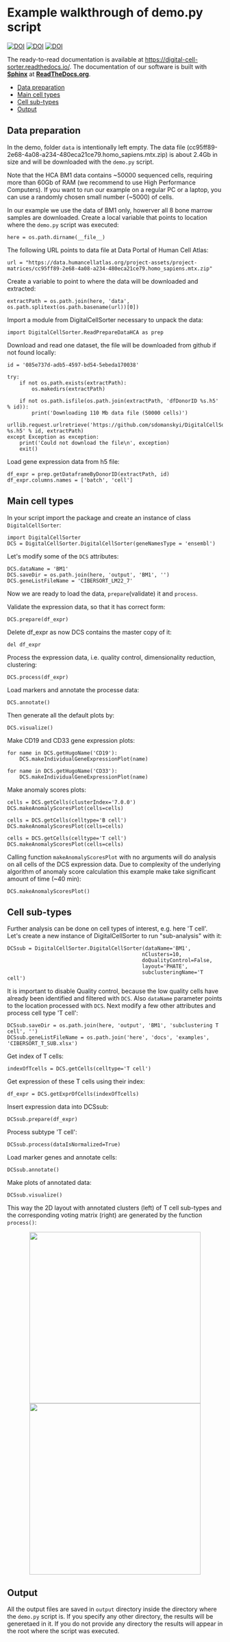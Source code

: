 # Example walkthrough of demo.py script

[![DOI](https://badge.fury.io/gh/sdomanskyi%2FDigitalCellSorter.svg)](https://badge.fury.io/gh/sdomanskyi%2FDigitalCellSorter)
[![DOI](https://badge.fury.io/py/DigitalCellSorter.svg)](https://pypi.org/project/DigitalCellSorter)
[![DOI](https://readthedocs.org/projects/digital-cell-sorter/badge/?version=latest)](https://digital-cell-sorter.readthedocs.io/en/latest/?badge=latest)

The ready-to-read documentation is available at https://digital-cell-sorter.readthedocs.io/.
The documentation of our software is built with [**Sphinx**](https://www.sphinx-doc.org/ "Sphinx") at 
[**ReadTheDocs.org**](https://readthedocs.org/).

- [Data preparation](#data-preparation)
- [Main cell types](#main-cell-types)
- [Cell sub-types](#cell-sub-types)
- [Output](#output)


## Data preparation

In the demo, folder ```data``` is intentionally left empty. 
The data file (cc95ff89-2e68-4a08-a234-480eca21ce79.homo_sapiens.mtx.zip) is about 2.4Gb in size and
will be downloaded with the ```demo.py``` script.

Note that the HCA BM1 data contains ~50000 sequenced cells, requiring more than 60Gb of RAM (we recommend to use High Performance Computers).
If you want to run our example on a regular PC or a laptop, you can use a randomly chosen small number (~5000) of cells.

In our example  we use the data of BM1 only, howerver all 8 bone marrow samples are downloaded.
Create a local variable that points to location where the ```demo.py``` script was executed:

    here = os.path.dirname(__file__)

The following URL points to data file at Data Portal of Human Cell Atlas:

    url = "https://data.humancellatlas.org/project-assets/project-matrices/cc95ff89-2e68-4a08-a234-480eca21ce79.homo_sapiens.mtx.zip"

Create a variable to point to where the data will be downloaded and extracted:

    extractPath = os.path.join(here, 'data', os.path.splitext(os.path.basename(url))[0])

Import a module from DigitalCellSorter necessary to unpack the data:

    import DigitalCellSorter.ReadPrepareDataHCA as prep

Download and read one dataset, the file will be downloaded from github if not found locally:

    id = '085e737d-adb5-4597-bd54-5ebeda170038'

    try:
        if not os.path.exists(extractPath):
            os.makedirs(extractPath)

        if not os.path.isfile(os.path.join(extractPath, 'dfDonorID %s.h5' % id)):
            print('Downloading 110 Mb data file (50000 cells)')
            urllib.request.urlretrieve('https://github.com/sdomanskyi/DigitalCellSorter/raw/master/data/dfDonorID %s.h5' % id, extractPath)
    except Exception as exception:
        print('Could not download the file\n', exception)
        exit()

Load gene expression data from h5 file:

    df_expr = prep.getDataframeByDonorID(extractPath, id)
    df_expr.columns.names = ['batch', 'cell']


## Main cell types

In your script import the package and create an instance of class ```DigitalCellSorter```:

	import DigitalCellSorter
	DCS = DigitalCellSorter.DigitalCellSorter(geneNamesType = 'ensembl')

Let's modify some of the ```DCS``` attributes:

	DCS.dataName = 'BM1'
	DCS.saveDir = os.path.join(here, 'output', 'BM1', '')
    DCS.geneListFileName = 'CIBERSORT_LM22_7'

Now we are ready to load the data, ```prepare```(validate) it and ```process```.

Validate the expression data, so that it has correct form:

    DCS.prepare(df_expr)

Delete df_expr as now DCS contains the master copy of it:

    del df_expr

Process the expression data, i.e. quality control, dimensionality reduction, clustering:

	DCS.process(df_expr)

Load markers and annotate the processe data:

	DCS.annotate()

Then generate all the default plots by:

	DCS.visualize()

Make CD19 and CD33 gene expression plots:

    for name in DCS.getHugoName('CD19'):
        DCS.makeIndividualGeneExpressionPlot(name)
            
    for name in DCS.getHugoName('CD33'):
        DCS.makeIndividualGeneExpressionPlot(name)


Make anomaly scores plots:

    cells = DCS.getCells(clusterIndex='7.0.0')
    DCS.makeAnomalyScoresPlot(cells=cells)

    cells = DCS.getCells(celltype='B cell')
    DCS.makeAnomalyScoresPlot(cells=cells)

    cells = DCS.getCells(celltype='T cell')
    DCS.makeAnomalyScoresPlot(cells=cells)

Calling function ```makeAnomalyScoresPlot``` with no arguments will do analysis on all cells of the DCS expression data.
Due to complexity of the underlying algorithm of anomaly score calculation this example make take significant amount of time (~40 min):

    DCS.makeAnomalyScoresPlot()


## Cell sub-types

Further analysis can be done on cell types of interest, e.g. here 'T cell'.
Let's create a new instance of DigitalCellSorter to run "sub-analysis" with it:

    DCSsub = DigitalCellSorter.DigitalCellSorter(dataName='BM1', 
                                                nClusters=10, 
                                                doQualityControl=False,
                                                layout='PHATE',
                                                subclusteringName='T cell')

It is important to disable Quality control, because the low quality cells have already been identified and filtered with ```DCS```.
Also ```dataName``` parameter points to the location processed with ```DCS```. 
Next modify a few other attributes and process cell type 'T cell':

    DCSsub.saveDir = os.path.join(here, 'output', 'BM1', 'subclustering T cell', '')
    DCSsub.geneListFileName = os.path.join('here', 'docs', 'examples', 'CIBERSORT_T_SUB.xlsx')

Get index of T cells:

    indexOfTcells = DCS.getCells(celltype='T cell')

Get expression of these T cells using their index:

    df_expr = DCS.getExprOfCells(indexOfTcells)

Insert expression data into DCSsub:

    DCSsub.prepare(df_expr)

Process subtype 'T cell':

    DCSsub.process(dataIsNormalized=True)

Load marker genes and annotate cells:

    DCSsub.annotate()

Make plots of annotated data:

    DCSsub.visualize()


This way the 2D layout with annotated clusters (left) of T cell sub-types and the corresponding voting matrix (right) 
are generated by the function ```process()```:

<p align="middle">
	<img src="https://github.com/sdomanskyi/DigitalCellSorter/blob/master/docs/examples/output/BM1/subclustering T cell/BM1_clusters_by_clusters_annotated.png?raw=true" width="400"/>
	<img src="https://github.com/sdomanskyi/DigitalCellSorter/blob/master/docs/examples/output/BM1/subclustering T cell/BM1_scores_matrix.png?raw=true" height="400"/>
</p>


## Output

All the output files are saved in ```output``` directory inside the directory where the ```demo.py``` script is. 
If you specify any other directory, the results will be generetaed in it.
If you do not provide any directory the results will appear in the root where the script was executed.



